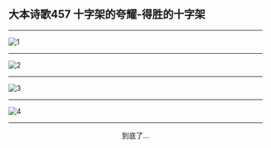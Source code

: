 
## 大本诗歌457 十字架的夸耀-得胜的十字架
        
<div id="aplayer0"></div>

---

<img alt="1" data-original="/data/d0456/1">

---

<img alt="2" data-original="/data/d0456/2">

---

<img alt="3" data-original="/data/d0456/3">

---

<img alt="4" data-original="/data/d0456/4">

---

<p style="text-align: center">到底了...</p>

<script src="/js/dist-view.js"></script>

<script>
MAIN.id = 'd0456';
        
const ap0 = new APlayer({
    container: document.getElementById('aplayer0'),
    volume: 1,
    loop: 'none',
    preload: 'none',
    audio: [{
        name: '大本诗歌457.mp3',
        artist: '大本诗歌',
        url: 'https://res.wx.qq.com/voice/getvoice?mediaid=MzI0NTk3MDM5M18yMjQ3NDkzMTcy',
        cover: '/favicon'
    }]
});
</script>
